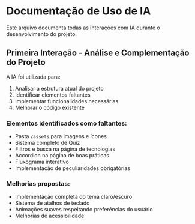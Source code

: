 # Documentação de Uso de IA

Este arquivo documenta todas as interações com IA durante o desenvolvimento do projeto.

## Primeira Interação - Análise e Complementação do Projeto

A IA foi utilizada para:
1. Analisar a estrutura atual do projeto
2. Identificar elementos faltantes
3. Implementar funcionalidades necessárias
4. Melhorar o código existente

### Elementos identificados como faltantes:
- Pasta `/assets` para imagens e ícones
- Sistema completo de Quiz
- Filtros e busca na página de tecnologias
- Accordion na página de boas práticas
- Fluxograma interativo
- Implementação de peculiaridades obrigatórias

### Melhorias propostas:
- Implementação completa do tema claro/escuro
- Sistema de atalhos de teclado
- Animações suaves respeitando preferências do usuário
- Melhorias de acessibilidade
